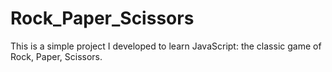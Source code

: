 # Rock_Paper_Scissors
This is a simple project I developed to learn JavaScript: the classic game of Rock, Paper, Scissors.
